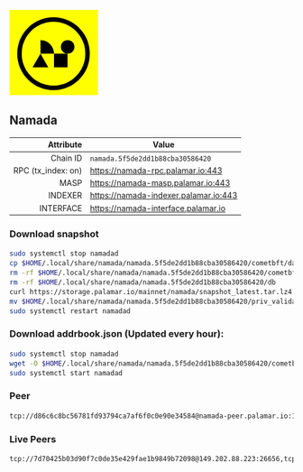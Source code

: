 ![Logo](https://raw.githubusercontent.com/Pa1amar/mainnets/refs/heads/main/namada/logo.png)
## Namada
| Attribute | Value |
|----------:|-------|
| Chain ID         | `namada.5f5de2dd1b88cba30586420` |
| RPC (tx_index: on)  | https://namada-rpc.palamar.io:443 |
| MASP  | https://namada-masp.palamar.io:443 |
| INDEXER | https://namada-indexer.palamar.io:443 |
| INTERFACE | https://namada-interface.palamar.io |

### Download snapshot
```bash
sudo systemctl stop namadad
cp $HOME/.local/share/namada/namada.5f5de2dd1b88cba30586420/cometbft/data/priv_validator_state.json $HOME/.local/share/namada/namada.5f5de2dd1b88cba30586420/priv_validator_state.json.backup
rm -rf $HOME/.local/share/namada/namada.5f5de2dd1b88cba30586420/cometbft/data
rm -rf $HOME/.local/share/namada/namada.5f5de2dd1b88cba30586420/db
curl https://storage.palamar.io/mainnet/namada/snapshot_latest.tar.lz4 | lz4 -dc - | tar -xf - -C $HOME/.local/share/namada/namada.5f5de2dd1b88cba30586420/
mv $HOME/.local/share/namada/namada.5f5de2dd1b88cba30586420/priv_validator_state.json.backup $HOME/.local/share/namada/namada.5f5de2dd1b88cba30586420/cometbft/data/priv_validator_state.json
sudo systemctl restart namadad
```
### Download addrbook.json (Updated every hour):
```bash
sudo systemctl stop namadad
wget -O $HOME/.local/share/namada/namada.5f5de2dd1b88cba30586420/cometbft/config/addrbook.json https://storage.palamar.io/mainnet/namada/addrbook.json
sudo systemctl start namadad
```
### Peer
```bash
tcp://d86c6c8bc56781fd93794ca7af6f0c0e90e34584@namada-peer.palamar.io:16656
```



































































































































































































































































































































































































































































































































































































































































































































































































































































































































































































































































































































































































































































































































### Live Peers
```
tcp://7d70425b03d90f7c0de35e429fae1b9849b72098@149.202.88.223:26656,tcp://3879583b9c6b1ac29d38fefb5a14815dd79282d6@192.241.140.10:38656,tcp://d1af9c40e76a390dfb4df8d4eede6bc6269fcdab@212.83.33.148:26601,tcp://80d304eef7005692156e5e4c56eb827ecef06538@135.181.57.156:20056,tcp://91bb5973a676bb20f095d8f6d18433413cb5d78f@141.95.11.197:26656,tcp://11d23ba849851e33add18f566ac1a3ea431f516b@190.2.141.78:16656,tcp://e461529f0cfc2520dbad23d402906924fef602f9@65.109.26.242:26656,tcp://478de66fe39df43a60f5850e5b99da4edd14de85@212.51.129.72:26706,tcp://e72bd611b0b52da27cc0a54ccdf94bafca96f816@34.175.185.239:26656,tcp://59682e629ffed226293da27a10258dc57987359f@94.23.15.200:26656,tcp://2583e978c1d267a5a22975a3aa2b5f7a0e9f9b2a@195.224.80.26:28656,tcp://c4deb6863d50bcdd9d20b02303d010090908d6d2@192.64.82.62:26656
```

